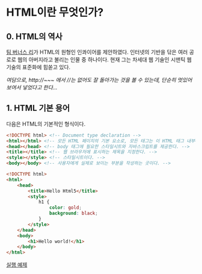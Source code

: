 HTML이란 무엇인가?
==================
## 0. HTML의 역사
[팀 버너스 리](https://ko.wikipedia.org/wiki/팀_버너스리)가 HTML의 원형인 인콰이어를 제안하였다.
인터넷의 기반을 닦은 여러 공로로 웹의 아버지라고 불리는 인물 중 하나이다.
현재 그는 차세대 웹 기술인 시맨틱 웹 기술의 표준화에 힘쏟고 있다.

_여담으로, http://~~~ 에서 //는 없어도 잘 돌아가는 것을 볼 수 있는데, 단순히 멋있어보여서 넣었다고 한다..._

## 1. HTML 기본 용어

다음은 HTML의 기본적인 형식이다.
```html
<!DOCTYPE html> <!-- Document type declaration -->   
<html></html> <!-- 모든 HTML 페이지의 기본 요소로, 모든 태그는 이 HTML 태그 내부에 작성한다. -->   
<head></head> <!-- body 태그에 필요한 스타일시트와 자바스크립트를 제공한다. -->   
<title></title> <!-- 웹 브라우저에 표시하는 제목을 지정한다. -->   
<style></style> <!-- 스타일시트이다. -->
<body></body> <!-- 사용자에게 실제로 보이는 부분을 작성하는 곳이다. -->   

<!DOCTYPE html>
<html>
    <head>
        <title>Hello Html5</title>
        <style>
            h1 {
                color: gold;
                background: black;
            }
        </style>
    </head>
    <body>
        <h1>Hello world!</h1>
    </body>
</html>
```

[실행 예제](https://github.com/Docta-yangban/Computer-education/blob/main/HTML5/Hello.html)